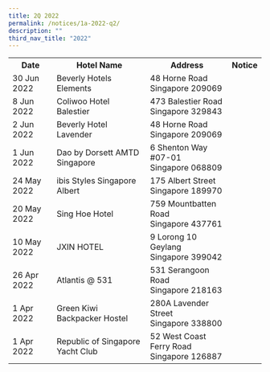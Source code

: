 ```yaml
---
title: 2Q 2022
permalink: /notices/1a-2022-q2/
description: ""
third_nav_title: "2022"
---
```

<table>
   <tr>
    <th>Date</th>
    <th>Hotel Name</th>
    <th>Address</th>
    <th>Notice</th>
  </tr>
	<tr>
		<td>30 Jun 2022</td>
		<td>Beverly Hotels Elements</td>
		<td>48 Horne Road<br>Singapore 209069</td>
		<td><a href="/files/Beverly Hotels Elements.pdf"></a></td>
	</tr>
	<tr>
		<td>8 Jun 2022</td>
		<td>Coliwoo Hotel Balestier</td>
		<td>473 Balestier Road<br>Singapore 329843</td>
		<td><a href="/files/Coliwoo Hotel Balestier.pdf"></a></td>
	</tr>
	<tr>
		<td>2 Jun 2022</td>
		<td>Beverly Hotel Lavender</td>
		<td>48 Horne Road<br>Singapore 209069</td>
		<td><a href="/files/Beverly Hotel Lavender.pdf"></a></td>
	</tr>
	<tr>
		<td>1 Jun 2022</td>
		<td>Dao by Dorsett AMTD Singapore</td>
		<td>6 Shenton Way #07-01<br>Singapore 068809</td>
		<td><a href="/files/Dao by Dorsett AMTD SG.pdf"></a></td>
	</tr>
	<tr>
		<td>24 May 2022</td>
		<td>ibis Styles Singapore Albert</td>
		<td>175 Albert Street<br>Singapore 189970</td>
		<td><a href="/files/ibis Styles Singapore Albert.pdf"></a></td>
	</tr>
	<tr>
		<td>20 May 2022</td>
		<td>Sing Hoe Hotel</td>
		<td>759 Mountbatten Road<br>Singapore 437761</td>
		<td><a href="/files/Sing Hoe Hotel.pdf"></a></td>
	</tr>
	<tr>
		<td>10 May 2022</td>
		<td>JXIN HOTEL</td>
		<td>9 Lorong 10 Geylang<br>Singapore 399042</td>
		<td><a href="/files/JXIN HOTEL.pdf"></a></td>
	</tr>
	<tr>
		<td>26 Apr 2022</td>
		<td>Atlantis @ 531</td>
		<td>531 Serangoon Road<br>Singapore 218163</td>
		<td><a href="/files/Atlantis at 531.pdf"></a></td>
	</tr>
	<tr>
		<td>1 Apr 2022</td>
		<td>Green Kiwi Backpacker Hostel</td>
		<td>280A Lavender Street<br>Singapore 338800</td>
		<td><a href="/files/Green Kiwi Backpacker Hostel.pdf"></a></td>
	</tr>
	<tr>
		<td>1 Apr 2022</td>
		<td>Republic of Singapore Yacht Club</td>
		<td>52 West Coast Ferry Road<br>Singapore 126887</td>
		<td><a href="/files/Republic of Singapore Yacht Club.pdf"></a></td>
	</tr>